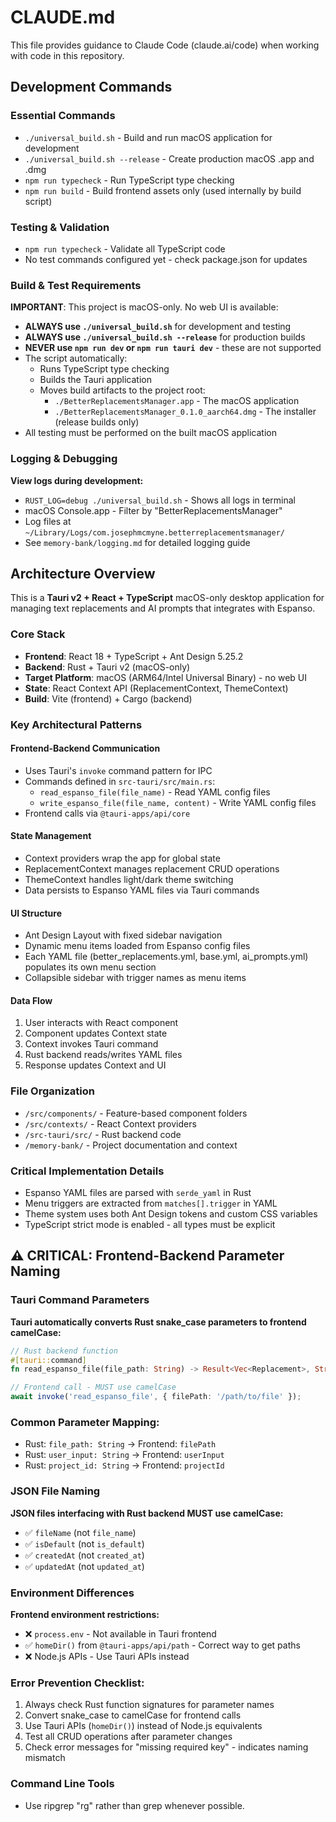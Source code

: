 # CLAUDE.md

This file provides guidance to Claude Code (claude.ai/code) when working with code in this repository.

## Development Commands

### Essential Commands
- `./universal_build.sh` - Build and run macOS application for development
- `./universal_build.sh --release` - Create production macOS .app and .dmg
- `npm run typecheck` - Run TypeScript type checking
- `npm run build` - Build frontend assets only (used internally by build script)

### Testing & Validation
- `npm run typecheck` - Validate all TypeScript code
- No test commands configured yet - check package.json for updates

### Build & Test Requirements
**IMPORTANT**: This project is macOS-only. No web UI is available:
- **ALWAYS use `./universal_build.sh`** for development and testing
- **ALWAYS use `./universal_build.sh --release`** for production builds
- **NEVER use `npm run dev` or `npm run tauri dev`** - these are not supported
- The script automatically:
  - Runs TypeScript type checking
  - Builds the Tauri application
  - Moves build artifacts to the project root:
    - `./BetterReplacementsManager.app` - The macOS application
    - `./BetterReplacementsManager_0.1.0_aarch64.dmg` - The installer (release builds only)
- All testing must be performed on the built macOS application

### Logging & Debugging
**View logs during development:**
- `RUST_LOG=debug ./universal_build.sh` - Shows all logs in terminal
- macOS Console.app - Filter by "BetterReplacementsManager"
- Log files at `~/Library/Logs/com.josephmcmyne.betterreplacementsmanager/`
- See `memory-bank/logging.md` for detailed logging guide

## Architecture Overview

This is a **Tauri v2 + React + TypeScript** macOS-only desktop application for managing text replacements and AI prompts that integrates with Espanso.

### Core Stack
- **Frontend**: React 18 + TypeScript + Ant Design 5.25.2
- **Backend**: Rust + Tauri v2 (macOS-only)
- **Target Platform**: macOS (ARM64/Intel Universal Binary) - no web UI
- **State**: React Context API (ReplacementContext, ThemeContext)
- **Build**: Vite (frontend) + Cargo (backend)

### Key Architectural Patterns

#### Frontend-Backend Communication
- Uses Tauri's `invoke` command pattern for IPC
- Commands defined in `src-tauri/src/main.rs`:
  - `read_espanso_file(file_name)` - Read YAML config files
  - `write_espanso_file(file_name, content)` - Write YAML config files
- Frontend calls via `@tauri-apps/api/core`

#### State Management
- Context providers wrap the app for global state
- ReplacementContext manages replacement CRUD operations
- ThemeContext handles light/dark theme switching
- Data persists to Espanso YAML files via Tauri commands

#### UI Structure
- Ant Design Layout with fixed sidebar navigation
- Dynamic menu items loaded from Espanso config files
- Each YAML file (better_replacements.yml, base.yml, ai_prompts.yml) populates its own menu section
- Collapsible sidebar with trigger names as menu items

#### Data Flow
1. User interacts with React component
2. Component updates Context state
3. Context invokes Tauri command
4. Rust backend reads/writes YAML files
5. Response updates Context and UI

### File Organization
- `/src/components/` - Feature-based component folders
- `/src/contexts/` - React Context providers
- `/src-tauri/src/` - Rust backend code
- `/memory-bank/` - Project documentation and context

### Critical Implementation Details
- Espanso YAML files are parsed with `serde_yaml` in Rust
- Menu triggers are extracted from `matches[].trigger` in YAML
- Theme system uses both Ant Design tokens and custom CSS variables
- TypeScript strict mode is enabled - all types must be explicit

## ⚠️ CRITICAL: Frontend-Backend Parameter Naming

### Tauri Command Parameters
**Tauri automatically converts Rust snake_case parameters to frontend camelCase:**

```rust
// Rust backend function
#[tauri::command]
fn read_espanso_file(file_path: String) -> Result<Vec<Replacement>, String>
```

```typescript
// Frontend call - MUST use camelCase
await invoke('read_espanso_file', { filePath: '/path/to/file' });
```

### Common Parameter Mapping:
- Rust: `file_path: String` → Frontend: `filePath`
- Rust: `user_input: String` → Frontend: `userInput`
- Rust: `project_id: String` → Frontend: `projectId`

### JSON File Naming
**JSON files interfacing with Rust backend MUST use camelCase:**
- ✅ `fileName` (not `file_name`)
- ✅ `isDefault` (not `is_default`)
- ✅ `createdAt` (not `created_at`)
- ✅ `updatedAt` (not `updated_at`)

### Environment Differences
**Frontend environment restrictions:**
- ❌ `process.env` - Not available in Tauri frontend
- ✅ `homeDir()` from `@tauri-apps/api/path` - Correct way to get paths
- ❌ Node.js APIs - Use Tauri APIs instead

### Error Prevention Checklist:
1. Always check Rust function signatures for parameter names
2. Convert snake_case to camelCase for frontend calls
3. Use Tauri APIs (`homeDir()`) instead of Node.js equivalents
4. Test all CRUD operations after parameter changes
5. Check error messages for "missing required key" - indicates naming mismatch

### Command Line Tools
- Use ripgrep "rg" rather than grep whenever possible.